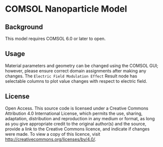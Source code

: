 # COMSOL Nanoparticle Model

## Background
This model requires COMSOL 6.0 or later to open.

## Usage
Material parameters and geometry can be changed using the COMSOL GUI; however, please ensure correct domain assignments after making any changes.
The `Electric Field Modulation Effect` Result node has selectable columns to plot value changes with respect to electric field.

## License
Open Access. This source code is licensed under a Creative Commons Attribution 4.0 International License, which permits the use, sharing, adaptation, 
distribution and reproduction in any medium or format, as long as you give appropriate credit to the original author(s) and the source, provide a link to
the Creative Commons licence, and indicate if changes were made. To view a copy of this licence, visit http://creativecommons.org/licenses/by/4.0/.
